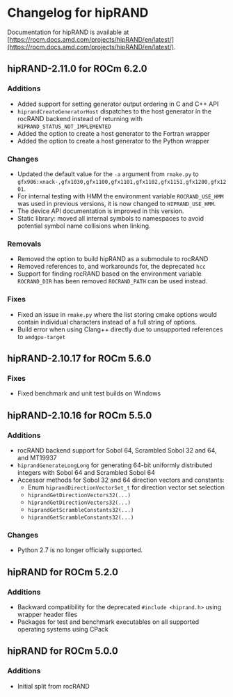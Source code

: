 # Changelog for hipRAND

Documentation for hipRAND is available at
[https://rocm.docs.amd.com/projects/hipRAND/en/latest/](https://rocm.docs.amd.com/projects/hipRAND/en/latest/).

## hipRAND-2.11.0 for ROCm 6.2.0

### Additions

* Added support for setting generator output ordering in C and C++ API
* `hiprandCreateGeneratorHost` dispatches to the host generator in the rocRAND backend instead of returning with `HIPRAND_STATUS_NOT_IMPLEMENTED`
* Added the option to create a host generator to the Fortran wrapper
* Added the option to create a host generator to the Python wrapper

### Changes

* Updated the default value for the `-a` argument from `rmake.py` to `gfx906:xnack-,gfx1030,gfx1100,gfx1101,gfx1102,gfx1151,gfx1200,gfx1201`.
* For internal testing with HMM the environment variable `ROCRAND_USE_HMM` was used in previous
  versions, it is now changed to `HIPRAND_USE_HMM`.
* The device API documentation is improved in this version.
* Static library: moved all internal symbols to namespaces to avoid potential symbol name collisions when linking.

### Removals

* Removed the option to build hipRAND as a submodule to rocRAND
* Removed references to, and workarounds for, the deprecated `hcc`
* Support for finding rocRAND based on the environment variable `ROCRAND_DIR` has been removed
  `ROCRAND_PATH` can be used instead.

### Fixes

* Fixed an issue in `rmake.py` where the list storing cmake options would contain individual characters instead of a full string of options.
* Build error when using Clang++ directly due to unsupported references to `amdgpu-target`

## hipRAND-2.10.17 for ROCm 5.6.0

### Fixes

* Fixed benchmark and unit test builds on Windows

## hipRAND-2.10.16 for ROCm 5.5.0

### Additions

* rocRAND backend support for Sobol 64, Scrambled Sobol 32 and 64, and MT19937
* `hiprandGenerateLongLong` for generating 64-bit uniformly distributed integers with Sobol 64 and
  Scrambled Sobol 64
* Accessor methods for Sobol 32 and 64 direction vectors and constants:
  * Enum `hiprandDirectionVectorSet_t` for direction vector set selection
  * `hiprandGetDirectionVectors32(...)`
  * `hiprandGetDirectionVectors32(...)`
  * `hiprandGetScrambleConstants32(...)`
  * `hiprandGetScrambleConstants32(...)`

### Changes

* Python 2.7 is no longer officially supported.

## hipRAND for ROCm 5.2.0

### Additions

* Backward compatibility for the deprecated `#include <hiprand.h>` using wrapper header files
* Packages for test and benchmark executables on all supported operating systems using CPack

## hipRAND for ROCm 5.0.0

### Additions

* Initial split from rocRAND
